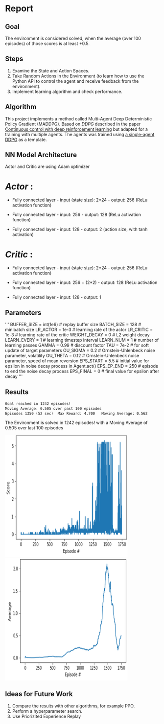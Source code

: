 [//]: # (Image References)

[image1]: https://github.com/ga32riv/Project-3-collaboration_and_competition/blob/main/Average%20plot.png "Average Reward"

[image2]: https://github.com/ga32riv/Project-3-collaboration_and_competition/blob/main/Score%20plot.png "Reward each Episode"

# Report

## Goal

The environment is considered solved, when the average (over 100 episodes) of those scores is at least +0.5.

## Steps
1. Examine the State and Action Spaces.
2. Take Random Actions in the Environment (to learn how to use the Python API to control the agent and receive feedback from the environment).
3. Implement learning algorithm and check performance.


## Algorithm
This project implements a  method called Multi-Agent Deep Deterministic Policy Gradient (MADDPG). Based on *DDPG* described in the paper [Continuous control with deep reinforcement learning](https://arxiv.org/abs/1509.02971) but adapted for a training with multiple agents.
The agents was trained using [a single-agent DDPG](https://github.com/udacity/deep-reinforcement-learning/tree/master/ddpg-pendulum) as a template.

## NN Model Architecture

Actor and Critic are using Adam optimizer

# *Actor* :

- Fully connected layer - input (state size): 2*24 - output: 256 (ReLu activation function)

- Fully connected layer - input: 256 - output: 128 (ReLu activation function)

- Fully connected layer - input: 128 - output: 2 (action size, with tanh activation)

# *Critic* :
- Fully connected layer - input (state size): 2*24 - output: 256 (ReLu activation function)

- Fully connected layer - input: 256 + (2*2) - output: 128 (ReLu activation function)

- Fully connected layer - input: 128 - output: 1

## Parameters
'''
BUFFER_SIZE = int(1e6)  # replay buffer size
BATCH_SIZE = 128        # minibatch size
LR_ACTOR = 1e-3         # learning rate of the actor
LR_CRITIC = 1e-3        # learning rate of the critic
WEIGHT_DECAY = 0        # L2 weight decay
LEARN_EVERY = 1         # learning timestep interval
LEARN_NUM = 1           # number of learning passes
GAMMA = 0.99            # discount factor
TAU = 7e-2              # for soft update of target parameters
OU_SIGMA = 0.2          # Ornstein-Uhlenbeck noise parameter, volatility
OU_THETA = 0.12         # Ornstein-Uhlenbeck noise parameter, speed of mean reversion
EPS_START = 5.5         # initial value for epsilon in noise decay process in Agent.act()
EPS_EP_END = 250        # episode to end the noise decay process
EPS_FINAL = 0           # final value for epsilon after decay
'''

## Results
```
Goal reached in 1242 episodes!                 
Moving Average: 0.505 over past 100 episodes
Episodes 1350 (52 sec)	Max Reward: 4.700	Moving Average: 0.562
```
The Environment is solved in 1242 episodes!	with a Moving Average of 0.505 over last 100 episodes

<img src="https://github.com/ga32riv/Project-3-collaboration_and_competition/blob/main/Score%20plot.png" width="400" height="400">


<img src="https://github.com/ga32riv/Project-3-collaboration_and_competition/blob/main/Average%20plot.png" width="400" height="400">


## Ideas for Future Work
1. Compare the results with other algorithms, for example PPO.
2. Perform a hyperparameter search.
3. Use Priorizited Experience Replay
